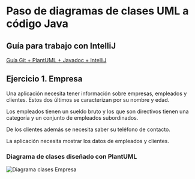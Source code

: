 # Paso de diagramas de clases UML a código Java

## Guía para trabajo con IntelliJ
[Guía Git + PlantUML + Javadoc + IntelliJ](Guía-IntelliJ.md)

## Ejercicio 1. Empresa

Una aplicación necesita tener información sobre empresas, empleados y clientes. Estos dos últimos se caracterizan por su nombre y edad.

Los empleados tienen un sueldo bruto y los que son directivos tienen una categoría y un conjunto de empleados subordinados.

De los clientes además se necesita saber su teléfono de contacto. 

La aplicación necesita mostrar los datos de empleados y clientes.

### Diagrama de clases diseñado con PlantUML
![Diagrama clases Empresa](http://www.plantuml.com/plantuml/proxy?cache=no&src=https://raw.github.com/carlosgs-iesquevedo/UML2JavaEmpresa/master/puml/dcls-empresa.puml)